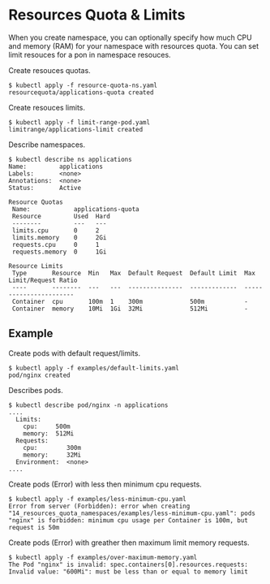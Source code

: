 # Resources Quota & Limits #

When you create namespace, you can optionally specify how much CPU and memory (RAM) for your namespace with resources quota.
You can set limit resouces for a pon in namespace resouces.

Create resouces quotas.
~~~~
$ kubectl apply -f resource-quota-ns.yaml
resourcequota/applications-quota created
~~~~

Create resouces limits.
~~~~
$ kubectl apply -f limit-range-pod.yaml 
limitrange/applications-limit created
~~~~

Describe namespaces.
~~~~
$ kubectl describe ns applications
Name:         applications
Labels:       <none>
Annotations:  <none>
Status:       Active

Resource Quotas
 Name:            applications-quota
 Resource         Used  Hard
 --------         ---   ---
 limits.cpu       0     2
 limits.memory    0     2Gi
 requests.cpu     0     1
 requests.memory  0     1Gi

Resource Limits
 Type       Resource  Min   Max  Default Request  Default Limit  Max Limit/Request Ratio
 ----       --------  ---   ---  ---------------  -------------  -----------------------
 Container  cpu       100m  1    300m             500m           -
 Container  memory    10Mi  1Gi  32Mi             512Mi          -
~~~~

## Example ##

Create pods with default request/limits.
~~~~
$ kubectl apply -f examples/default-limits.yaml
pod/nginx created
~~~~

Describes pods.
~~~~
$ kubectl describe pod/nginx -n applications
....
  Limits:
    cpu:     500m
    memory:  512Mi
  Requests:
    cpu:        300m
    memory:     32Mi
  Environment:  <none>
....
~~~~

Create pods (Error) with less then minimum cpu requests. 
~~~~
$ kubectl apply -f examples/less-minimum-cpu.yaml
Error from server (Forbidden): error when creating "14_resources_quota_namespaces/examples/less-minimum-cpu.yaml": pods "nginx" is forbidden: minimum cpu usage per Container is 100m, but request is 50m
~~~~

Create pods (Error) with greather then maximum limit memory requests.
~~~~
$ kubectl apply -f examples/over-maximum-memory.yaml
The Pod "nginx" is invalid: spec.containers[0].resources.requests: Invalid value: "600Mi": must be less than or equal to memory limit
~~~~




